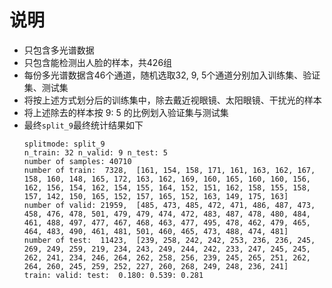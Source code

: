 # 说明
- 只包含多光谱数据
- 只包含能检测出人脸的样本，共426组
- 每份多光谱数据含46个通道，随机选取32, 9, 5个通道分别加入训练集、验证集、测试集
- 将按上述方式划分后的训练集中，除去戴近视眼镜、太阳眼镜、干扰光的样本
- 将上述除去的样本按 9: 5 的比例划入验证集与测试集
- 最终`split_9`最终统计结果如下
    ```
    splitmode: split_9
    n_train: 32 n_valid: 9 n_test: 5
    number of samples: 40710
    number of train:  7328,  [161, 154, 158, 171, 161, 163, 162, 167, 158, 160, 148, 165, 172, 163, 162, 169, 160, 165, 160, 160, 156, 162, 156, 154, 162, 154, 155, 164, 152, 151, 162, 158, 155, 158, 157, 142, 150, 165, 152, 157, 165, 152, 163, 149, 175, 163]
    number of valid: 21959,  [485, 473, 485, 472, 471, 486, 487, 473, 458, 476, 478, 501, 479, 479, 474, 472, 483, 487, 478, 480, 484, 461, 488, 497, 477, 467, 468, 463, 477, 495, 478, 462, 479, 465, 464, 483, 490, 461, 481, 501, 460, 465, 473, 488, 474, 481]
    number of test:  11423,  [239, 258, 242, 242, 253, 236, 236, 245, 269, 249, 259, 219, 234, 243, 249, 244, 242, 233, 247, 245, 245, 262, 241, 234, 246, 264, 262, 258, 256, 239, 245, 265, 251, 262, 264, 260, 245, 259, 252, 227, 260, 268, 249, 248, 236, 241]
    train: valid: test:  0.180: 0.539: 0.281
    ```
